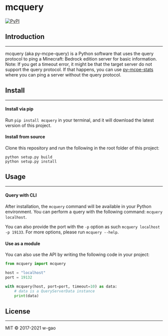 # mcquery

[![PyPI](https://img.shields.io/pypi/v/mcquery.svg)](https://pypi.python.org/pypi/mcquery/)


## Introduction
------------
mcquery (aka py-mcpe-query) is a Python software that uses the query protocol to ping a Minecraft: Bedrock edition 
server for basic information. Note: If you get a timeout error, it might be that the target server do not support the 
query protocol. If that happens, you can use [py-mcpe-stats](https://github.com/w-gao/py-mcpe-stats) where you can 
ping a server without the query protocol.

## Install
-------

#### Install via pip
Run `pip install mcquery` in your terminal, and it will download the latest version of this project.

#### Install from source

Clone this repository and run the following in the root folder of this project:
```
python setup.py build
python setup.py install
```

## Usage
-----

#### Query with CLI

After installation, the `mcquery` command will be available in your Python environment. You can perform a query with 
the following command: `mcquery localhost`.

You can also provide the port with the `-p` option as such `mcquery localhost -p 19133`. For more options, please run 
`mcquery --help`.


#### Use as a module

You can also use the API by writing the following code in your project:

```python
from mcquery import mcquery

host = "localhost"
port = 19132

with mcquery(host, port=port, timeout=10) as data:
    # data is a QueryServerData instance
    print(data)
```

## License
-------

MIT &copy; 2017-2021 w-gao
